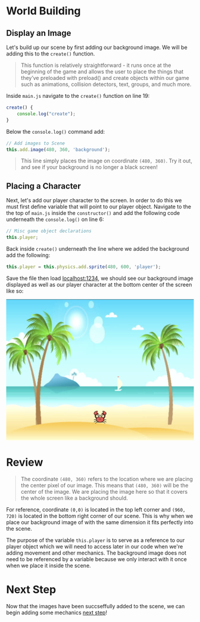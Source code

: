# World Building

## Display an Image
Let's build up our scene by first adding our background image. We will be adding this to the `create()` function.

> This function is relatively straightforward - it runs once at the beginning of the game and allows the user to place the things that they’ve preloaded with preload() and create objects within our game such as animations, collision detectors, text, groups, and much more.

Inside `main.js` navigate to the `create()` function on line 19:

```js
create() {
    console.log("create");
}
```

Below the `console.log()` command add:

```js
// Add images to Scene
this.add.image(480, 360, 'background');
```

> This line simply places the image on coordinate `(480, 360)`. Try it out, and see if your background is no longer a black screen!

## Placing a Character

Next, let's add our player character to the screen. In order to do this we must first define variable that will point to our player object. Navigate to the the top of `main.js` inside the `constructor()` and add the following code underneath the `console.log()` on line 6:

```js
// Misc game object declarations
this.player;
```

Back inside `create()` underneath the line where we added the background add the following:

```js
this.player = this.physics.add.sprite(480, 600, 'player');
```

Save the file then load [localhost:1234](http://localhost:1234), we should see our background image displayed as well as our player character at the bottom center of the screen like so:

![image test](images/image-test1.png)

# Review

> The coordinate `(480, 360)` refers to the location where we are placing the center pixel of our image. This means that `(480, 360)` will be the center of the image. We are placing the image here so that it covers the whole screen like a background should.

For reference, coordinate `(0,0)` is located in the top left corner and `(960, 720)` is located in the bottom right corner of our scene. This is why when we place our background image of with the same dimension it fits perfectly into the scene.

The purpose of the variable `this.player` is to serve as a reference to our player object which we will need to access later in our code when we're adding movement and other mechanics. The background image does not need to be referenced by a variable because we only interact with it once when we place it inside the scene.

# Next Step
Now that the images have been succseffully added to the scene, we can begin adding some mechanics [next step](step8.md)!